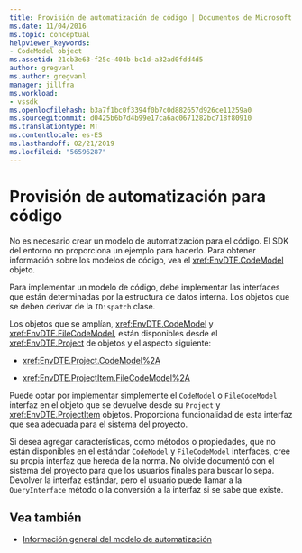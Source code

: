 ```yaml
---
title: Provisión de automatización de código | Documentos de Microsoft
ms.date: 11/04/2016
ms.topic: conceptual
helpviewer_keywords:
- CodeModel object
ms.assetid: 21cb3e63-f25c-404b-bc1d-a32ad0fdd4d5
author: gregvanl
ms.author: gregvanl
manager: jillfra
ms.workload:
- vssdk
ms.openlocfilehash: b3a7f1bc0f3394f0b7c0d882657d926ce11259a0
ms.sourcegitcommit: d0425b6b7d4b99e17ca6ac0671282bc718f80910
ms.translationtype: MT
ms.contentlocale: es-ES
ms.lasthandoff: 02/21/2019
ms.locfileid: "56596287"
---
```

# <a name="providing-automation-for-code"></a>Provisión de automatización para código
No es necesario crear un modelo de automatización para el código. El SDK del entorno no proporciona un ejemplo para hacerlo. Para obtener información sobre los modelos de código, vea el <xref:EnvDTE.CodeModel> objeto.

 Para implementar un modelo de código, debe implementar las interfaces que están determinadas por la estructura de datos interna. Los objetos que se deben derivar de la `IDispatch` clase.

 Los objetos que se amplían, <xref:EnvDTE.CodeModel> y <xref:EnvDTE.FileCodeModel>, están disponibles desde el <xref:EnvDTE.Project> de objetos y el aspecto siguiente:

- <xref:EnvDTE.Project.CodeModel%2A>

- <xref:EnvDTE.ProjectItem.FileCodeModel%2A>

 Puede optar por implementar simplemente el `CodeModel` o `FileCodeModel` interfaz en el objeto que se devuelve desde su `Project` y <xref:EnvDTE.ProjectItem> objetos. Proporciona funcionalidad de esta interfaz que sea adecuada para el sistema del proyecto.

 Si desea agregar características, como métodos o propiedades, que no están disponibles en el estándar `CodeModel` y `FileCodeModel` interfaces, cree su propia interfaz que hereda de la norma. No olvide documentó con el sistema del proyecto para que los usuarios finales para buscar lo sepa. Devolver la interfaz estándar, pero el usuario puede llamar a la `QueryInterface` método o la conversión a la interfaz si se sabe que existe.

## <a name="see-also"></a>Vea también
- [Información general del modelo de automatización](../../extensibility/internals/automation-model-overview.md)